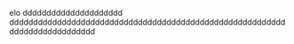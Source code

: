 elo
ddddddddddddddddddddd dddddddddddddddddddddddddddddddddddddddddddddddddddddddddddddddddddddddddddd
